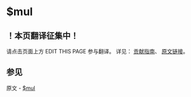 # $mul

## ！本页翻译征集中！

请点击页面上方 EDIT THIS PAGE 参与翻译。
详见：
[贡献指南]( https://github.com/JinMuInfo/MongoDB-Manual-zh/blob/master/CONTRIBUTING.md )、
[原文链接](  https://docs.mongodb.com/manual/reference/operator/update/mul/  )。

## 参见

原文 - [$mul]( https://docs.mongodb.com/manual/reference/operator/update/mul/ )

